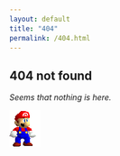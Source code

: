 ```yaml
---
layout: default
title: "404"
permalink: /404.html
---
```

<!--
clever, huh?

combining both techniques for uncovering more hidden site info: 404 pages AND finding comments with inspect element

🫡

i just put an emoji in my html comment who even cares anymore. whos gonna stop me
-->
## 404 not found

*Seems that nothing is here.*

![mario](/assets/misc/mario.gif)
